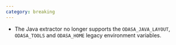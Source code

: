 ```yaml
---
category: breaking
---
```

* The Java extractor no longer supports the `ODASA_JAVA_LAYOUT`, `ODASA_TOOLS` and `ODASA_HOME` legacy environment variables.
